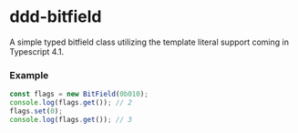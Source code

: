 # ddd-bitfield
A simple typed bitfield class utilizing the template literal support coming in Typescript 4.1.

### Example
```typescript
const flags = new BitField(0b010);
console.log(flags.get()); // 2
flags.set(0);
console.log(flags.get()); // 3
```
